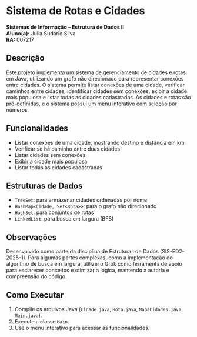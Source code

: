 # Sistema de Rotas e Cidades

**Sistemas de Informação – Estrutura de Dados II**  
**Aluno(a):** Julia Sudário Silva  
**RA:** 007217  

## Descrição
Este projeto implementa um sistema de gerenciamento de cidades e rotas em Java, utilizando um grafo não direcionado para representar conexões entre cidades. O sistema permite listar conexões de uma cidade, verificar caminhos entre cidades, identificar cidades sem conexões, exibir a cidade mais populosa e listar todas as cidades cadastradas. As cidades e rotas são pré-definidas, e o sistema possui um menu interativo com seleção por números.

## Funcionalidades
- Listar conexões de uma cidade, mostrando destino e distância em km
- Verificar se há caminho entre duas cidades
- Listar cidades sem conexões
- Exibir a cidade mais populosa
- Listar todas as cidades cadastradas

## Estruturas de Dados
- `TreeSet`: para armazenar cidades ordenadas por nome
- `HashMap<Cidade, Set<Rota>>`: para o grafo não direcionado
- `HashSet`: para conjuntos de rotas
- `LinkedList`: para busca em largura (BFS)

## Observações
Desenvolvido como parte da disciplina de Estruturas de Dados (SIS-ED2-2025-1). Para algumas partes complexas, como a implementação do algoritmo de busca em largura, utilizei o Grok como ferramenta de apoio para esclarecer conceitos e otimizar a lógica, mantendo a autoria e compreensão do código.

## Como Executar
1. Compile os arquivos Java (`Cidade.java`, `Rota.java`, `MapaCidades.java`, `Main.java`).
2. Execute a classe `Main`.
3. Use o menu interativo para acessar as funcionalidades.
